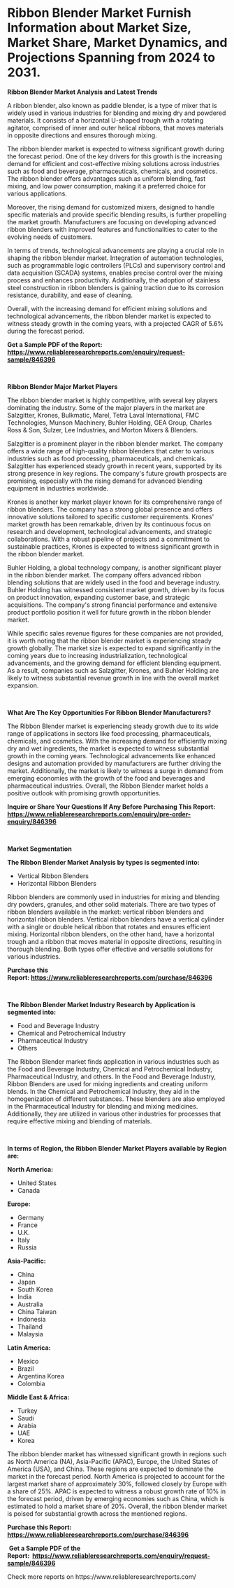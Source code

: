 <p><h1>Ribbon Blender Market Furnish Information about Market Size, Market Share, Market Dynamics, and Projections Spanning from 2024 to 2031.</h1></p><p><strong>Ribbon Blender Market Analysis and Latest Trends</strong></p>
<p><p>A ribbon blender, also known as paddle blender, is a type of mixer that is widely used in various industries for blending and mixing dry and powdered materials. It consists of a horizontal U-shaped trough with a rotating agitator, comprised of inner and outer helical ribbons, that moves materials in opposite directions and ensures thorough mixing.</p><p>The ribbon blender market is expected to witness significant growth during the forecast period. One of the key drivers for this growth is the increasing demand for efficient and cost-effective mixing solutions across industries such as food and beverage, pharmaceuticals, chemicals, and cosmetics. The ribbon blender offers advantages such as uniform blending, fast mixing, and low power consumption, making it a preferred choice for various applications.</p><p>Moreover, the rising demand for customized mixers, designed to handle specific materials and provide specific blending results, is further propelling the market growth. Manufacturers are focusing on developing advanced ribbon blenders with improved features and functionalities to cater to the evolving needs of customers.</p><p>In terms of trends, technological advancements are playing a crucial role in shaping the ribbon blender market. Integration of automation technologies, such as programmable logic controllers (PLCs) and supervisory control and data acquisition (SCADA) systems, enables precise control over the mixing process and enhances productivity. Additionally, the adoption of stainless steel construction in ribbon blenders is gaining traction due to its corrosion resistance, durability, and ease of cleaning.</p><p>Overall, with the increasing demand for efficient mixing solutions and technological advancements, the ribbon blender market is expected to witness steady growth in the coming years, with a projected CAGR of 5.6% during the forecast period.</p></p>
<p><strong>Get a Sample PDF of the Report:&nbsp; <a href="https://www.reliableresearchreports.com/enquiry/request-sample/846396">https://www.reliableresearchreports.com/enquiry/request-sample/846396</a></strong></p>
<p>&nbsp;</p>
<p><strong>Ribbon Blender Major Market Players</strong></p>
<p><p>The ribbon blender market is highly competitive, with several key players dominating the industry. Some of the major players in the market are Salzgitter, Krones, Bulkmatic, Marel, Tetra Laval International, FMC Technologies, Munson Machinery, Buhler Holding, GEA Group, Charles Ross & Son, Sulzer, Lee Industries, and Morton Mixers & Blenders.</p><p>Salzgitter is a prominent player in the ribbon blender market. The company offers a wide range of high-quality ribbon blenders that cater to various industries such as food processing, pharmaceuticals, and chemicals. Salzgitter has experienced steady growth in recent years, supported by its strong presence in key regions. The company's future growth prospects are promising, especially with the rising demand for advanced blending equipment in industries worldwide.</p><p>Krones is another key market player known for its comprehensive range of ribbon blenders. The company has a strong global presence and offers innovative solutions tailored to specific customer requirements. Krones' market growth has been remarkable, driven by its continuous focus on research and development, technological advancements, and strategic collaborations. With a robust pipeline of projects and a commitment to sustainable practices, Krones is expected to witness significant growth in the ribbon blender market.</p><p>Buhler Holding, a global technology company, is another significant player in the ribbon blender market. The company offers advanced ribbon blending solutions that are widely used in the food and beverage industry. Buhler Holding has witnessed consistent market growth, driven by its focus on product innovation, expanding customer base, and strategic acquisitions. The company's strong financial performance and extensive product portfolio position it well for future growth in the ribbon blender market.</p><p>While specific sales revenue figures for these companies are not provided, it is worth noting that the ribbon blender market is experiencing steady growth globally. The market size is expected to expand significantly in the coming years due to increasing industrialization, technological advancements, and the growing demand for efficient blending equipment. As a result, companies such as Salzgitter, Krones, and Buhler Holding are likely to witness substantial revenue growth in line with the overall market expansion.</p></p>
<p>&nbsp;</p>
<p><strong>What Are The Key Opportunities For Ribbon Blender Manufacturers?</strong></p>
<p><p>The Ribbon Blender market is experiencing steady growth due to its wide range of applications in sectors like food processing, pharmaceuticals, chemicals, and cosmetics. With the increasing demand for efficiently mixing dry and wet ingredients, the market is expected to witness substantial growth in the coming years. Technological advancements like enhanced designs and automation provided by manufacturers are further driving the market. Additionally, the market is likely to witness a surge in demand from emerging economies with the growth of the food and beverages and pharmaceutical industries. Overall, the Ribbon Blender market holds a positive outlook with promising growth opportunities.</p></p>
<p><strong>Inquire or Share Your Questions If Any Before Purchasing This Report: <a href="https://www.reliableresearchreports.com/enquiry/pre-order-enquiry/846396">https://www.reliableresearchreports.com/enquiry/pre-order-enquiry/846396</a></strong></p>
<p>&nbsp;</p>
<p><strong>Market Segmentation</strong></p>
<p><strong>The Ribbon Blender Market Analysis by types is segmented into:</strong></p>
<p><ul><li>Vertical Ribbon Blenders</li><li>Horizontal Ribbon Blenders</li></ul></p>
<p><p>Ribbon blenders are commonly used in industries for mixing and blending dry powders, granules, and other solid materials. There are two types of ribbon blenders available in the market: vertical ribbon blenders and horizontal ribbon blenders. Vertical ribbon blenders have a vertical cylinder with a single or double helical ribbon that rotates and ensures efficient mixing. Horizontal ribbon blenders, on the other hand, have a horizontal trough and a ribbon that moves material in opposite directions, resulting in thorough blending. Both types offer effective and versatile solutions for various industries.</p></p>
<p><strong>Purchase this Report:&nbsp;<a href="https://www.reliableresearchreports.com/purchase/846396">https://www.reliableresearchreports.com/purchase/846396</a></strong></p>
<p>&nbsp;</p>
<p><strong>The Ribbon Blender Market Industry Research by Application is segmented into:</strong></p>
<p><ul><li>Food and Beverage Industry</li><li>Chemical and Petrochemical Industry</li><li>Pharmaceutical Industry</li><li>Others</li></ul></p>
<p><p>The Ribbon Blender market finds application in various industries such as the Food and Beverage Industry, Chemical and Petrochemical Industry, Pharmaceutical Industry, and others. In the Food and Beverage Industry, Ribbon Blenders are used for mixing ingredients and creating uniform blends. In the Chemical and Petrochemical Industry, they aid in the homogenization of different substances. These blenders are also employed in the Pharmaceutical Industry for blending and mixing medicines. Additionally, they are utilized in various other industries for processes that require effective mixing and blending of materials.</p></p>
<p>&nbsp;</p>
<p><strong>In terms of Region, the Ribbon Blender Market Players available by Region are:</strong></p>
<p>
    <p> <strong> North America: </strong>
        <ul>
            <li>United States</li>
            <li>Canada</li>
        </ul>
        </p> 
    <p> <strong> Europe: </strong>
        <ul>
            <li>Germany</li>
            <li>France</li>
            <li>U.K.</li>
            <li>Italy</li>
            <li>Russia</li>
        </ul>
        </p> 
    <p> <strong> Asia-Pacific: </strong>
        <ul>
            <li>China</li>
            <li>Japan</li>
            <li>South Korea</li>
            <li>India</li>
            <li>Australia</li>
            <li>China Taiwan</li>
            <li>Indonesia</li>
            <li>Thailand</li>
            <li>Malaysia</li>
        </ul>
        </p> 
    <p> <strong> Latin America: </strong>
        <ul>
            <li>Mexico</li>
            <li>Brazil</li>
            <li>Argentina Korea</li>
            <li>Colombia</li>
        </ul>
        </p> 
    <p> <strong> Middle East & Africa: </strong>
        <ul>
            <li>Turkey</li>
            <li>Saudi</li>
            <li>Arabia</li>
            <li>UAE</li>
            <li>Korea</li>
        </ul>
    </p>
    </p>
<p><p>The ribbon blender market has witnessed significant growth in regions such as North America (NA), Asia-Pacific (APAC), Europe, the United States of America (USA), and China. These regions are expected to dominate the market in the forecast period. North America is projected to account for the largest market share of approximately 30%, followed closely by Europe with a share of 25%. APAC is expected to witness a robust growth rate of 10% in the forecast period, driven by emerging economies such as China, which is estimated to hold a market share of 20%. Overall, the ribbon blender market is poised for substantial growth across the mentioned regions.</p></p>
<p><strong>Purchase this Report: <a href="https://www.reliableresearchreports.com/purchase/846396">https://www.reliableresearchreports.com/purchase/846396</a></strong></p>
<p>&nbsp;<strong>Get a Sample PDF of the Report:&nbsp;&nbsp;<a href="https://www.reliableresearchreports.com/enquiry/request-sample/846396">https://www.reliableresearchreports.com/enquiry/request-sample/846396</a></strong></p>
<p><strong></strong></p>
<p>Check more reports on https://www.reliableresearchreports.com/</p>